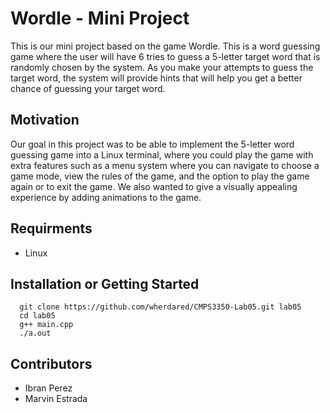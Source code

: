 # Wordle - Mini Project

This is our mini project based on the game Wordle. This is a word guessing game where the user will have 6 tries to guess a 5-letter target word that is randomly chosen by the system. As you make your attempts to guess the target word, the system will provide hints that will help you get a better chance of guessing your target word.

## Motivation

Our goal in this project was to be able to implement the 5-letter word guessing game into a Linux terminal, where you could play the game with extra features such as a menu system where you can navigate to choose a game mode, view the rules of the game, and the option to play the game again or to exit the game. We also wanted to give a visually appealing experience by adding animations to the game.

## Requirments

- Linux

## Installation or Getting Started

      git clone https://github.com/wherdared/CMPS3350-Lab05.git lab05
      cd lab05
      g++ main.cpp
      ./a.out

## Contributors

- Ibran Perez
- Marvin Estrada
